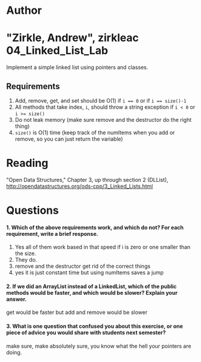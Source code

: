 Author
==========
"Zirkle, Andrew", zirkleac
04_Linked_List_Lab
==================

Implement a simple linked list using pointers and classes.

Requirements
------------

1. Add, remove, get, and set should be O(1) if `i == 0` or if `i == size()-1`
2. All methods that take index, `i`, should throw a string exception if `i < 0` or `i >= size()`
3. Do not leak memory (make sure remove and the destructor do the right thing)
4. `size()` is O(1) time (keep track of the numItems when you add or remove, so you can just return the variable)

Reading
=======
"Open Data Structures," Chapter 3, up through section 2 (DLList), http://opendatastructures.org/ods-cpp/3_Linked_Lists.html

Questions
=========

#### 1. Which of the above requirements work, and which do not? For each requirement, write a brief response.

1. Yes all of them work based in that speed if i is zero or one smaller than the size.
2. They do.
3. remove and the destructor get rid of the correct things
4. yes it is just constant time but using numItems saves a jump

#### 2. If we did an ArrayList instead of a LinkedList, which of the public methods would be faster, and which would be slower? Explain your answer.
get would be faster but add and remove would be slower

#### 3. What is one question that confused you about this exercise, or one piece of advice you would share with students next semester?
make sure, make absolutely sure, you know what the hell your pointers are doing.
